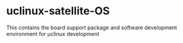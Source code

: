 # uclinux-satellite-OS
This contains the board support package and software development environment for μclinux development
